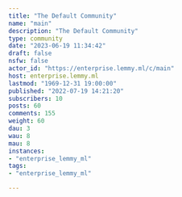 ```yaml
---
title: "The Default Community" 
name: "main"
description: "The Default Community"
type: community
date: "2023-06-19 11:34:42"
draft: false
nsfw: false
actor_id: "https://enterprise.lemmy.ml/c/main"
host: enterprise.lemmy.ml
lastmod: "1969-12-31 19:00:00"
published: "2022-07-19 14:21:20"
subscribers: 10
posts: 60
comments: 155
weight: 60
dau: 3
wau: 8
mau: 8
instances:
- "enterprise_lemmy_ml"
tags: 
- "enterprise_lemmy_ml"

---
```

